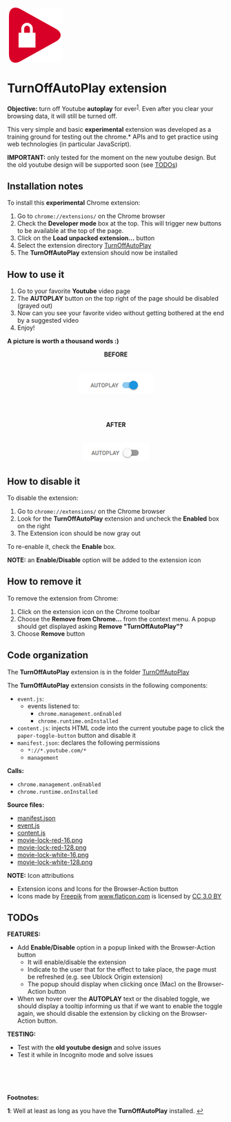 ![TurnOffAutoPlay](TurnOffAutoPlay/icons/movie-lock-red-128.png "TurnOffAutoPlay Icon")
# TurnOffAutoPlay extension
**Objective:** turn off Youtube **autoplay** for ever<sup id="a1">[1](#f1)</sup>. Even after you clear your
browsing data, it will still be turned off.

This very simple and basic **experimental** extension was developed as a training ground for testing out the
chrome.* APIs and to get practice using web technologies (in particular JavaScript).

**IMPORTANT:** only tested for the moment on the new youtube design. But the
old youtube design will be supported soon (see [TODOs](#todos))

## Installation notes
To install this **experimental** Chrome extension:
1. Go to `chrome://extensions/` on the Chrome browser
1. Check the **Developer mode** box at the top. This will trigger new buttons
to be available at the top of the page.
1. Click on the **Load unpacked extension...** button
1. Select the extension directory [TurnOffAutoPlay](TurnOffAutoPlay)
1. The **TurnOffAutoPlay** extension should now be installed

## How to use it
1. Go to your favorite **Youtube** video page
1. The **AUTOPLAY** button on the top right of the page should be disabled (grayed out)
1. Now can you see your favorite video without getting bothered at the end by a suggested video
1. Enjoy!

**A picture is worth a thousand words :)**

<p align="center">
<b>BEFORE</b>
<br>
<br>
<br>
<img src=".screenshots/screenshot-enabled.png" title="TurnOffAutoPlay enabled" alt="TurnOffAutoPlay enabled">
</p>

<br>
<br>
<p align="center">
<b>AFTER</b>
<br>
<br>
<br>
<img src=".screenshots/screenshot-disabled.png" title="TurnOffAutoPlay disabled" alt="TurnOffAutoPlay disabled">
</p>


## How to disable it
To disable the extension:
1. Go to `chrome://extensions/` on the Chrome browser
1. Look for the **TurnOffAutoPlay** extension and uncheck the **Enabled** box
on the right
1. The Extension icon should be now gray out

To re-enable it, check the **Enable** box.

**NOTE:** an **Enable/Disable** option will be added to the extension icon

## How to remove it
To remove the extension from Chrome:
1. Click on the extension icon on the Chrome toolbar
1. Choose the **Remove from Chrome...** from the context menu.
A popup should get displayed asking **Remove "TurnOffAutoPlay"?**
1. Choose **Remove** button

## Code organization
The **TurnOffAutoPlay** extension is in the folder [TurnOffAutoPlay](TurnOffAutoPlay)

The **TurnOffAutoPlay** extension consists in the following components:
- `event.js`:
  - events listened to:
    - `chrome.management.onEnabled`
    - `chrome.runtime.onInstalled`
- `content.js`: injects HTML code into the current youtube page to click the
`paper-toggle-button` button and disable it
- `manifest.json`: declares the following permissions
  - `*://*.youtube.com/*`
  - `management`

**Calls:**
- `chrome.management.onEnabled`
- `chrome.runtime.onInstalled`

**Source files:**
- [manifest.json](TurnOffAutoPlay/manifest.json)
- [event.js](TurnOffAutoPlay/event.js)
- [content.js](TurnOffAutoPlay/content.js)
- [movie-lock-red-16.png](TurnOffAutoPlay/icons/movie-lock-red-16.png)
- [movie-lock-red-128.png](TurnOffAutoPlay/icons/movie-lock-red-128.png)
- [movie-lock-white-16.png](TurnOffAutoPlay/icons/movie-lock-white-16.png)
- [movie-lock-white-128.png](TurnOffAutoPlay/icons/movie-lock-white-128.png)


**NOTE:** Icon attributions
- Extension icons and Icons for the Browser-Action button
- Icons made by <a href="http://www.freepik.com" title="Freepik">Freepik</a> from <a href="https://www.flaticon.com/" title="Flaticon">www.flaticon.com</a> is licensed by <a href="http://creativecommons.org/licenses/by/3.0/" title="Creative Commons BY 3.0" target="_blank">CC 3.0 BY</a>

## TODOs
**FEATURES:**
- Add **Enable/Disable** option in a popup linked with the Browser-Action button
  - It will enable/disable the extension
  - Indicate to the user that for the effect to take place, the page must be
  refreshed (e.g. see Ublock Origin extension)
  - The popup should display when clicking once (Mac) on the Browser-Action button
- When we hover over the **AUTOPLAY** text or the disabled toggle, we should
display a tooltip informing us that if we want to enable the toggle again, we
should disable the extension by clicking on the Browser-Action button.

**TESTING:**
- Test with the **old youtube design** and solve issues
- Test it while in Incognito mode and solve issues

<br></br>
<br></br>
**Footnotes:**  <div>
<b id="f1">1</b>: Well at least as long as you have the **TurnOffAutoPlay** installed. [↩](#a1)
